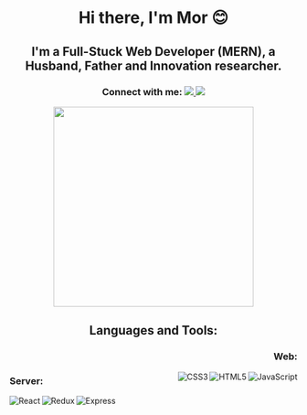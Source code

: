 <h1 align='center'> Hi there, I'm Mor 😊</h1>
<h2 align='center'> I'm a Full-Stuck Web Developer (MERN), a Husband, Father and Innovation researcher.</h2>
<h3 align='center'>Connect with me:  <a align='center' href="https://www.linkedin.com/in/mormben/">
    <img src="https://img.shields.io/badge/linkedin-%230077B5.svg?&style=for-the-badge&logo=linkedin&logoColor=white" />
    </a> <a align='center' href="https://www.facebook.com/mor.m.ben">
    <img src="https://img.shields.io/badge/Facebook-1877F2?style=for-the-badge&logo=facebook&logoColor=white" />
    </a></h3>
<p align='center'>
  <a href="#"><img src="https://github-readme-stats.vercel.app/api?username=morMBen&show_icons=true&count_private=true&theme=dark" width="350"></a>
</p>
<h2 align='center'> Languages and Tools: 
</h2>
<h3 align="right">Web:</h3>
<img align="right" alt="JavaScript"  src="https://img.shields.io/badge/JavaScript-F7DF1E?style=for-the-badge&logo=javascript&logoColor=black" />
<img align="right" alt="HTML5"  src="https://img.shields.io/badge/HTML5-E34F26?style=for-the-badge&logo=html5&logoColor=white" />
<img align="right" alt="CSS3"  src="https://img.shields.io/badge/CSS3-1572B6?style=for-the-badge&logo=css3&logoColor=white" />

<h3 align="left">Server:</h3>
<img align="left"  alt="React"  src="https://img.shields.io/badge/React-20232A?style=for-the-badge&logo=react&logoColor=61DAFB" />
<img align="left"  alt="Redux"  src="https://img.shields.io/badge/Redux-593D88?style=for-the-badge&logo=redux&logoColor=white" />
<img align="left"  alt="Express"  src="https://img.shields.io/badge/Express.js-000000?style=for-the-badge&logo=express&logoColor=white" />

